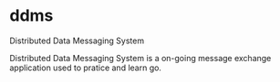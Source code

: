 # ddms
Distributed Data Messaging System


Distributed Data Messaging System is a on-going message exchange application used to pratice and learn go.
